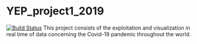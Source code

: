 # YEP_project1_2019
[![Build Status](https://travis-ci.com/MageNume/YEP_project1_2019.svg?token=bQxGN9ym5y5H9DsyxUEu&branch=master)](https://travis-ci.com/MageNume/YEP_project1_2019)
This project consists of the exploitation and visualization in real time of data concerning the Covid-19 pandemic throughout the world.